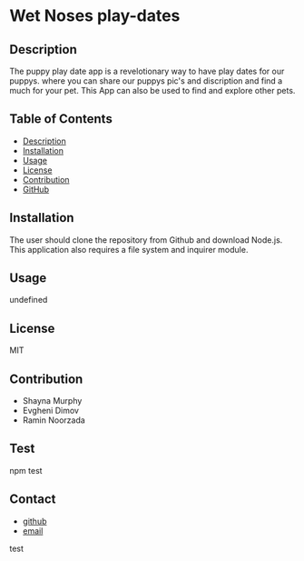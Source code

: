 # Wet Noses play-dates

## Description

The puppy play date app is a revelotionary way to have play dates for our puppys.
where you can share our puppys pic's and discription and find a much for your pet. This App can also be used to find and explore other pets.

## Table of Contents

- [Description](#dsecription)
- [Installation](#installation)
- [Usage](#usage)
- [License](#license)
- [Contribution](#contributing)
- [GitHub](#github)

## Installation

The user should clone the repository from Github and download Node.js. This application also requires a file system and inquirer module.

## Usage

undefined

## License

MIT

## Contribution

- Shayna Murphy
- Evgheni Dimov
- Ramin Noorzada

## Test

npm test

## Contact

- [github]("https://github.com/RaminNoorzada")
- [email]("https://github.com/test@gmail.com")

test
<br/>
